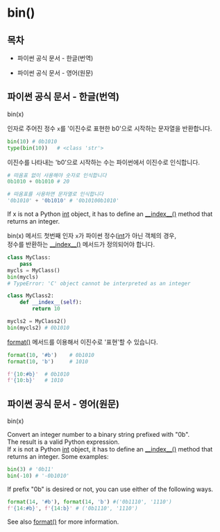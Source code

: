 # bin()

## 목차

* 파이썬 공식 문서 - 한글(번역)
    
* 파이썬 공식 문서 - 영어(원문)

## 파이썬 공식 문서 - 한글(번역)

bin(x)

인자로 주어진 정수 `x`를 '이진수로 표현한 b0'으로 시작하는 문자열을 반환합니다.

```python
bin(10) # 0b1010
type(bin(10))   # <class 'str'>
```

이진수를 나타내는 'b0'으로 시작하는 수는 파이썬에서 이진수로 인식합니다.

```python
# 따옴표 없이 사용해야 숫자로 인식합니다
0b1010 + 0b1010 # 20

# 따옴표를 사용하면 문자열로 인식합니다
'0b1010' + '0b1010' # '0b10100b1010'
```

If x is not a Python [int](https://docs.python.org/3/library/functions.html#int) object, it has to define an [\_\_index\_\_()](https://docs.python.org/3/reference/datamodel.html#object.__index__) method that returns an integer.

bin(x) 메서드 첫번째 인자 `x`가 파이썬 정수([int](https://docs.python.org/3/library/functions.html#int)가 아닌 객체의 경우,<br>
정수를 반환하는 [\_\_index\_\_()](https://docs.python.org/3/reference/datamodel.html#object.__index__) 메서드가 정의되어야 합니다.

```python
class MyClass:
    pass    
mycls = MyClass()
bin(mycls)
# TypeError: 'C' object cannot be interpreted as an integer

class MyClass2:
    def __index__(self):
        return 10

mycls2 = MyClass2()
bin(mycls2) # 0b1010
```

[format()](https://docs.python.org/3/library/functions.html#format) 메서드를 이용해서 이진수로 '표현'할 수 있습니다.

```python
format(10, '#b')    # 0b1010
format(10, 'b')     # 1010

f'{10:#b}'  # 0b1010
f'{10:b}'   # 1010
```

## 파이썬 공식 문서 - 영어(원문)

bin(x)

Convert an integer number to a binary string prefixed with "0b".<br>
The result is a valid Python expression.<br>
If x is not a Python [int](https://docs.python.org/3/library/functions.html#int) object, it has to define an [\_\_index\_\_()](https://docs.python.org/3/reference/datamodel.html#object.__index__) method that returns an integer. Some examples:

```python
bin(3) # '0b11'
bin(-10) # '-0b1010'
```

If prefix "0b" is desired or not, you can use either of the following ways.

```python
format(14, '#b'), format(14, 'b') #('0b1110', '1110')
f'{14:#b}', f'{14:b}' # ('0b1110', '1110')
```

See also [format()](https://docs.python.org/3/library/functions.html#format) for more information.